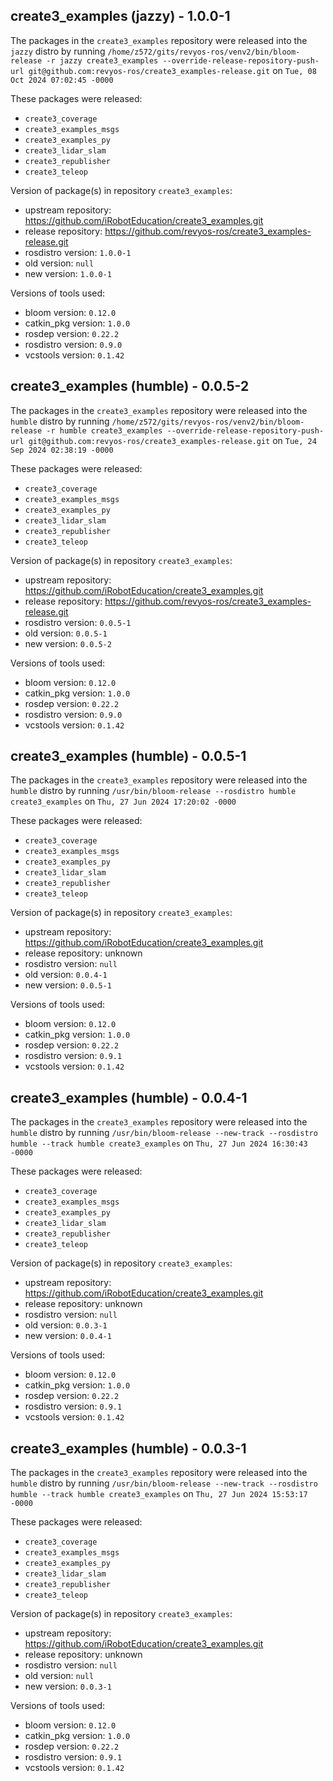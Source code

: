 ## create3_examples (jazzy) - 1.0.0-1

The packages in the `create3_examples` repository were released into the `jazzy` distro by running `/home/z572/gits/revyos-ros/venv2/bin/bloom-release -r jazzy create3_examples --override-release-repository-push-url git@github.com:revyos-ros/create3_examples-release.git` on `Tue, 08 Oct 2024 07:02:45 -0000`

These packages were released:
- `create3_coverage`
- `create3_examples_msgs`
- `create3_examples_py`
- `create3_lidar_slam`
- `create3_republisher`
- `create3_teleop`

Version of package(s) in repository `create3_examples`:

- upstream repository: https://github.com/iRobotEducation/create3_examples.git
- release repository: https://github.com/revyos-ros/create3_examples-release.git
- rosdistro version: `1.0.0-1`
- old version: `null`
- new version: `1.0.0-1`

Versions of tools used:

- bloom version: `0.12.0`
- catkin_pkg version: `1.0.0`
- rosdep version: `0.22.2`
- rosdistro version: `0.9.0`
- vcstools version: `0.1.42`


## create3_examples (humble) - 0.0.5-2

The packages in the `create3_examples` repository were released into the `humble` distro by running `/home/z572/gits/revyos-ros/venv2/bin/bloom-release -r humble create3_examples --override-release-repository-push-url git@github.com:revyos-ros/create3_examples-release.git` on `Tue, 24 Sep 2024 02:38:19 -0000`

These packages were released:
- `create3_coverage`
- `create3_examples_msgs`
- `create3_examples_py`
- `create3_lidar_slam`
- `create3_republisher`
- `create3_teleop`

Version of package(s) in repository `create3_examples`:

- upstream repository: https://github.com/iRobotEducation/create3_examples.git
- release repository: https://github.com/revyos-ros/create3_examples-release.git
- rosdistro version: `0.0.5-1`
- old version: `0.0.5-1`
- new version: `0.0.5-2`

Versions of tools used:

- bloom version: `0.12.0`
- catkin_pkg version: `1.0.0`
- rosdep version: `0.22.2`
- rosdistro version: `0.9.0`
- vcstools version: `0.1.42`


## create3_examples (humble) - 0.0.5-1

The packages in the `create3_examples` repository were released into the `humble` distro by running `/usr/bin/bloom-release --rosdistro humble create3_examples` on `Thu, 27 Jun 2024 17:20:02 -0000`

These packages were released:
- `create3_coverage`
- `create3_examples_msgs`
- `create3_examples_py`
- `create3_lidar_slam`
- `create3_republisher`
- `create3_teleop`

Version of package(s) in repository `create3_examples`:

- upstream repository: https://github.com/iRobotEducation/create3_examples.git
- release repository: unknown
- rosdistro version: `null`
- old version: `0.0.4-1`
- new version: `0.0.5-1`

Versions of tools used:

- bloom version: `0.12.0`
- catkin_pkg version: `1.0.0`
- rosdep version: `0.22.2`
- rosdistro version: `0.9.1`
- vcstools version: `0.1.42`


## create3_examples (humble) - 0.0.4-1

The packages in the `create3_examples` repository were released into the `humble` distro by running `/usr/bin/bloom-release --new-track --rosdistro humble --track humble create3_examples` on `Thu, 27 Jun 2024 16:30:43 -0000`

These packages were released:
- `create3_coverage`
- `create3_examples_msgs`
- `create3_examples_py`
- `create3_lidar_slam`
- `create3_republisher`
- `create3_teleop`

Version of package(s) in repository `create3_examples`:

- upstream repository: https://github.com/iRobotEducation/create3_examples.git
- release repository: unknown
- rosdistro version: `null`
- old version: `0.0.3-1`
- new version: `0.0.4-1`

Versions of tools used:

- bloom version: `0.12.0`
- catkin_pkg version: `1.0.0`
- rosdep version: `0.22.2`
- rosdistro version: `0.9.1`
- vcstools version: `0.1.42`


## create3_examples (humble) - 0.0.3-1

The packages in the `create3_examples` repository were released into the `humble` distro by running `/usr/bin/bloom-release --new-track --rosdistro humble --track humble create3_examples` on `Thu, 27 Jun 2024 15:53:17 -0000`

These packages were released:
- `create3_coverage`
- `create3_examples_msgs`
- `create3_examples_py`
- `create3_lidar_slam`
- `create3_republisher`
- `create3_teleop`

Version of package(s) in repository `create3_examples`:

- upstream repository: https://github.com/iRobotEducation/create3_examples.git
- release repository: unknown
- rosdistro version: `null`
- old version: `null`
- new version: `0.0.3-1`

Versions of tools used:

- bloom version: `0.12.0`
- catkin_pkg version: `1.0.0`
- rosdep version: `0.22.2`
- rosdistro version: `0.9.1`
- vcstools version: `0.1.42`


